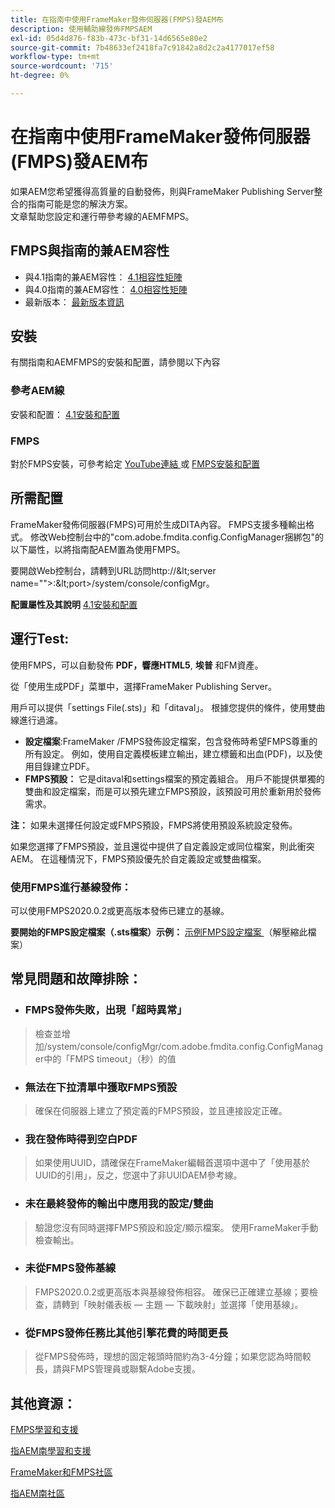 ```yaml
---
title: 在指南中使用FrameMaker發佈伺服器(FMPS)發AEM布
description: 使用輔助線發佈FMPSAEM
exl-id: 05d4d876-f83b-473c-bf31-14d6565e80e2
source-git-commit: 7b48633ef2418fa7c91842a8d2c2a4177017ef58
workflow-type: tm+mt
source-wordcount: '715'
ht-degree: 0%

---
```


# 在指南中使用FrameMaker發佈伺服器(FMPS)發AEM布

如果AEM您希望獲得高質量的自動發佈，則與FrameMaker Publishing Server整合的指南可能是您的解決方案。\
文章幫助您設定和運行帶參考線的AEMFMPS。

## FMPS與指南的兼AEM容性

- 與4.1指南的兼AEM容性： [4.1相容性矩陣 ](https://experienceleague.adobe.com/docs/experience-manager-guides-learn/tutorials/release-info/release-notes/on-prem-release-notes/release-notes-4.1.html?lang=en/#compatibility-matrix)
- 與4.0指南的兼AEM容性： [4.0相容性矩陣](https://helpx.adobe.com/xml-documentation-for-experience-manager/release-note/release-notes-xml-documentation-solution-4-0.html/#Compatibility%20matrix)
- 最新版本： [最新版本資訊](https://experienceleague.adobe.com/docs/experience-manager-guides-learn/tutorials/release-info/latest-release-info.html?lang=en)

## 安裝

有關指南和AEMFMPS的安裝和配置，請參閱以下內容

### 參考AEM線

安裝和配置： [ 4.1安裝和配置 ](https://helpx.adobe.com/content/dam/help/en/xml-documentation-solution/4-1-2/Adobe-Experience-Manager-Guides_Installation-Configuration-Guide_EN.pdf)

### FMPS

對於FMPS安裝，可參考給定 [YouTube連結 ](https://www.youtube.com/watch?v=2deelyM5VA8&amp;t) 或 [FMPS安裝和配置 ](https://help.adobe.com/en_US/framemaker/server/index.html#t=fmps-user-guide%2Finstall_config_fmps.html%23install_config_fmps&amp;rhtocid=_2)

## 所需配置

FrameMaker發佈伺服器(FMPS)可用於生成DITA內容。 FMPS支援多種輸出格式。 修改Web控制台中的&quot;com.adobe.fmdita.config.ConfigManager捆綁包&quot;的以下屬性，以將指南配AEM置為使用FMPS。

要開啟Web控制台，請轉到URL訪問http://\&lt;server name=&quot;&quot;>:\&lt;port>/system/console/configMgr。

**配置屬性及其說明** [4.1安裝和配置 ](https://helpx.adobe.com/content/dam/help/en/xml-documentation-solution/4-1-2/Adobe-Experience-Manager-Guides_Installation-Configuration-Guide_EN.pdf#page=89)

## 運行Test:

使用FMPS，可以自動發佈 **PDF，響應HTML5**, **埃普** 和FM資產。

從「使用生成PDF」菜單中，選擇FrameMaker Publishing Server。

用戶可以提供「settings File(.sts)」和「ditaval」。 根據您提供的條件，使用雙曲線進行過濾。

- **設定檔案**:FrameMaker /FMPS發佈設定檔案，包含發佈時希望FMPS尊重的所有設定。 例如，使用自定義模板建立輸出，建立標籤和出血(PDF)，以及使用目錄建立PDF。
- **FMPS預設：** 它是ditaval和settings檔案的預定義組合。 用戶不能提供單獨的雙曲和設定檔案，而是可以預先建立FMPS預設，該預設可用於重新用於發佈需求。

**注：** 如果未選擇任何設定或FMPS預設，FMPS將使用預設系統設定發佈。

如果您選擇了FMPS預設，並且還從中提供了自定義設定或同位檔案，則此衝突AEM。 在這種情況下，FMPS預設優先於自定義設定或雙曲檔案。

### 使用FMPS進行基線發佈：

可以使用FMPS2020.0.2或更高版本發佈已建立的基線。

**要開始的FMPS設定檔案（.sts檔案）示例：** [示例FMPS設定檔案 ](https://acrobat.adobe.com/link/track?uri=urn:aaid:scds:US:ef750752-7a7e-4e51-923e-6b7d9861ed54) （解壓縮此檔案）

## 常見問題和故障排除：

- ### FMPS發佈失敗，出現「超時異常」

>檢查並增加/system/console/configMgr/com.adobe.fmdita.config.ConfigManager中的「FMPS timeout」（秒）的值

- ### 無法在下拉清單中獲取FMPS預設

>確保在伺服器上建立了預定義的FMPS預設，並且連接設定正確。

- ### 我在發佈時得到空白PDF

>如果使用UUID，請確保在FrameMaker編輯首選項中選中了「使用基於UUID的引用」，反之，您選中了非UUIDAEM參考線。

- ### 未在最終發佈的輸出中應用我的設定/雙曲

>驗證您沒有同時選擇FMPS預設和設定/顯示檔案。 使用FrameMaker手動檢查輸出。

- ### 未從FMPS發佈基線

>FMPS2020.0.2或更高版本與基線發佈相容。
>確保已正確建立基線；要檢查，請轉到「映射儀表板 — 主題 — 下載映射」並選擇「使用基線」。
- ### 從FMPS發佈任務比其他引擎花費的時間更長

>從FMPS發佈時，理想的固定報頭時間約為3-4分鐘；如果您認為時間較長，請與FMPS管理員或聯繫Adobe支援。

## 其他資源：

[FMPS學習和支援](https://helpx.adobe.com/support/framemaker-publishing-server.html)

[指AEM南學習和支援](https://helpx.adobe.com/in/support/xml-documentation-for-experience-manager.html)

[FrameMaker和FMPS社區](https://community.adobe.com/t5/framemaker/ct-p/ct-framemaker?page=1&amp;sort=latest_replies&amp;lang=all&amp;tabid=all)

[指AEM南社區](https://experienceleaguecommunities.adobe.com/t5/experience-manager-guides/ct-p/aem-xml-documentation)
